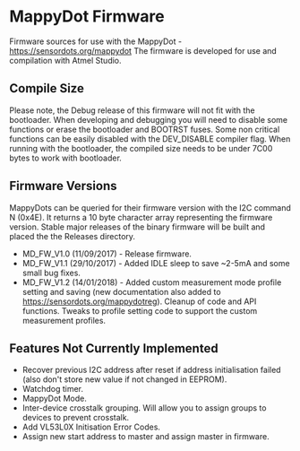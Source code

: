 # MappyDot Firmware

Firmware sources for use with the MappyDot - https://sensordots.org/mappydot
The firmware is developed for use and compilation with Atmel Studio.

## Compile Size
Please note, the Debug release of this firmware will not fit with the bootloader. When developing and debugging you will need to disable some functions or erase the bootloader and BOOTRST fuses. 
Some non critical functions can be easily disabled with the DEV_DISABLE compiler flag.
When running with the bootloader, the compiled size needs to be under 7C00 bytes to work with bootloader.

## Firmware Versions
MappyDots can be queried for their firmware version with the I2C command N (0x4E). It returns a 10 byte character array representing the firmware version. Stable major releases of the binary firmware will be built and placed the the Releases directory.
   - MD_FW_V1.0 (11/09/2017) - Release firmware. 
   - MD_FW_V1.1 (29/10/2017) - Added IDLE sleep to save ~2-5mA and some small bug fixes. 
   - MD_FW_V1.2 (14/01/2018) - Added custom measurement mode profile setting and saving (new documentation also added to https://sensordots.org/mappydotreg). Cleanup of code and API functions. Tweaks to profile setting code to support the custom measurement profiles.
   
## Features Not Currently Implemented
   - Recover previous I2C address after reset if address initialisation failed (also don't store new value if not changed in EEPROM).
   - Watchdog timer.
   - MappyDot Mode.
   - Inter-device crosstalk grouping. Will allow you to assign groups to devices to prevent crosstalk.
   - Add VL53L0X Initisation Error Codes.
   - Assign new start address to master and assign master in firmware.

